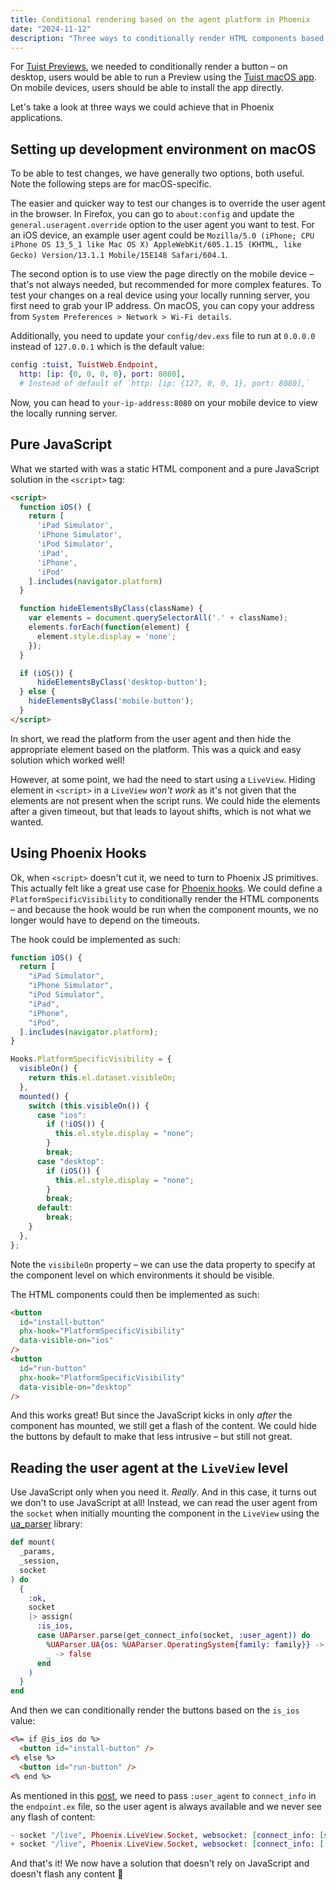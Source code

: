```yaml
---
title: Conditional rendering based on the agent platform in Phoenix
date: "2024-11-12"
description: "Three ways to conditionally render HTML components based on the agent platform in Phoenix."
---
```


For [Tuist Previews](https://docs.tuist.dev/en/guides/share/previews#previews), we needed to conditionally render a button – on desktop, users would be able to run a Preview using the [Tuist macOS app](https://docs.tuist.dev/en/guides/share/previews#tuist-macos-app). On mobile devices, users should be able to install the app directly.

Let's take a look at three ways we could achieve that in Phoenix applications.

## Setting up development environment on macOS

To be able to test changes, we have generally two options, both useful. Note the following steps are for macOS-specific.

The easier and quicker way to test our changes is to override the user agent in the browser. In Firefox, you can go to `about:config` and update the `general.useragent.override` option to the user agent you want to test. For an iOS device, an example user agent could be `Mozilla/5.0 (iPhone; CPU iPhone OS 13_5_1 like Mac OS X) AppleWebKit/605.1.15 (KHTML, like Gecko) Version/13.1.1 Mobile/15E148 Safari/604.1`.

The second option is to use view the page directly on the mobile device – that's not always needed, but recommended for more complex features. To test your changes on a real device using your locally running server, you first need to grab your IP address. On macOS, you can copy your address from `System Preferences > Network > Wi-Fi details`.

Additionally, you need to update your `config/dev.exs` file to run at `0.0.0.0` instead of `127.0.0.1` which is the default value:
```elixir
config :tuist, TuistWeb.Endpoint,
  http: [ip: {0, 0, 0, 0}, port: 8080],
  # Instead of default of `http: [ip: {127, 0, 0, 1}, port: 8080],`
```

Now, you can head to `your-ip-address:8080` on your mobile device to view the locally running server.

## Pure JavaScript

What we started with was a static HTML component and a pure JavaScript solution in the `<script>` tag:
```html
<script>
  function iOS() {
    return [
      'iPad Simulator',
      'iPhone Simulator',
      'iPod Simulator',
      'iPad',
      'iPhone',
      'iPod'
    ].includes(navigator.platform)
  }

  function hideElementsByClass(className) {
    var elements = document.querySelectorAll('.' + className);
    elements.forEach(function(element) {
      element.style.display = 'none';
    });
  }

  if (iOS()) {
      hideElementsByClass('desktop-button');
  } else {
    hideElementsByClass('mobile-button');
  }
</script>
```

In short, we read the platform from the user agent and then hide the appropriate element based on the platform. This was a quick and easy solution which worked well!

However, at some point, we had the need to start using a `LiveView`. Hiding element in `<script>` in a `LiveView` _won't work_ as it's not given that the elements are not present when the script runs. We could hide the elements after a given timeout, but that leads to layout shifts, which is not what we wanted.

## Using Phoenix Hooks

Ok, when `<script>` doesn't cut it, we need to turn to Phoenix JS primitives. This actually felt like a great use case for [Phoenix hooks](https://hexdocs.pm/phoenix_live_view/js-interop.html#client-hooks-via-phx-hook). We could define a `PlatformSpecificVisibility` to conditionally render the HTML components – and because the hook would be run when the component mounts, we no longer would have to depend on the timeouts.

The hook could be implemented as such:
```javascript
function iOS() {
  return [
    "iPad Simulator",
    "iPhone Simulator",
    "iPod Simulator",
    "iPad",
    "iPhone",
    "iPod",
  ].includes(navigator.platform);
}

Hooks.PlatformSpecificVisibility = {
  visibleOn() {
    return this.el.dataset.visibleOn;
  },
  mounted() {
    switch (this.visibleOn()) {
      case "ios":
        if (!iOS()) {
          this.el.style.display = "none";
        }
        break;
      case "desktop":
        if (iOS()) {
          this.el.style.display = "none";
        }
        break;
      default:
        break;
    }
  },
};
```

Note the `visibileOn` property – we can use the data property to specify at the component level on which environments it should be visible.

The HTML components could then be implemented as such:
```html
<button
  id="install-button"
  phx-hook="PlatformSpecificVisibility"
  data-visible-on="ios"
/>
<button
  id="run-button"
  phx-hook="PlatformSpecificVisibility"
  data-visible-on="desktop"
/>
```

And this works great! But since the JavaScript kicks in only _after_ the component has mounted, we still get a flash of the content. We could hide the buttons by default to make that less intrusive – but still not great.

## Reading the user agent at the `LiveView` level

Use JavaScript only when you need it. _Really_. And in this case, it turns out we don't to use JavaScript at all! Instead, we can read the user agent from the `socket` when initially mounting the component in the `LiveView` using the [ua_parser](https://hexdocs.pm/ua_parser/readme.html) library:
```elixir
def mount(
  _params,
  _session,
  socket
) do
  {
    :ok,
    socket
    |> assign(
      :is_ios,
      case UAParser.parse(get_connect_info(socket, :user_agent)) do
        %UAParser.UA{os: %UAParser.OperatingSystem{family: family}} -> family == "iOS"
        _ -> false
      end
    )
  }
end
```

And then we can conditionally render the buttons based on the `is_ios` value:
```html
<%= if @is_ios do %>
  <button id="install-button" />
<% else %>
  <button id="run-button" />
<% end %>
```

As mentioned in this [post](https://fly.io/phoenix-files/pass-user-agent-info-to-your-liveview/), we need to pass `:user_agent` to `connect_info` in the `endpoint.ex` file, so the user agent is always available and we never see any flash of content:
```elixir
- socket "/live", Phoenix.LiveView.Socket, websocket: [connect_info: [session: @session_options]]
+ socket "/live", Phoenix.LiveView.Socket, websocket: [connect_info: [:user_agent, session: @session_options]]
```

And that's it! We now have a solution that doesn't rely on JavaScript and doesn't flash any content 🎉
